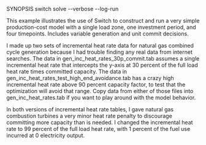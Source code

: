 SYNOPSIS
	switch solve --verbose --log-run

This example illustrates the use of Switch to construct and run a very
simple production-cost model with a single load zone, one investment
period, and four timepoints. Includes variable generation and unit
commit decisions.

I made up two sets of incremental heat rate data for natural gas
combined cycle generation because I had trouble finding any real data
from internet searches. The data in gen_inc_heat_rates_30p_commit.tab
assumes a single incremental heat rate that intercepts the y-axis at 30
percent of the full load heat rate times committed capacity. The data in
gen_inc_heat_rates_test_high_end_avoidance.tab has a crazy high
incremental heat rate above 90 percent capacity factor, to test that the
optimization will avoid that range. Copy data from either of those files
into gen_inc_heat_rates.tab if you want to play around with the model
behavior.

In both versions of incremental heat rate tables, I gave natural gas
combustion turbines a very minor heat rate penalty to discourage
committing more capacity than is needed. I changed the incremental heat
rate to 99 percent of the full load heat rate, with 1 percent of the
fuel use incurred at 0 electricity output.
